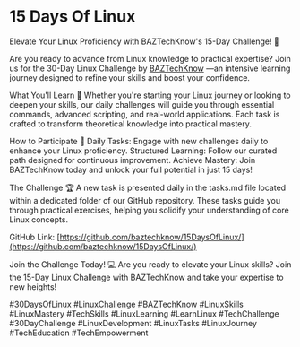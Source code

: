 # 15 Days Of Linux

Elevate Your Linux Proficiency with BAZTechKnow's 15-Day Challenge! 🚀

Are you ready to advance from Linux knowledge to practical expertise? Join us for the 30-Day Linux Challenge by [BAZTechKnow](http://baztechknow.com/) —an intensive learning journey designed to refine your skills and boost your confidence.

What You'll Learn 📝
Whether you're starting your Linux journey or looking to deepen your skills, our daily challenges will guide you through essential commands, advanced scripting, and real-world applications. Each task is crafted to transform theoretical knowledge into practical mastery.

How to Participate 🌟
Daily Tasks: Engage with new challenges daily to enhance your Linux proficiency.
Structured Learning: Follow our curated path designed for continuous improvement.
Achieve Mastery: Join BAZTechKnow today and unlock your full potential in just 15 days!

The Challenge 🏆
A new task is presented daily in the tasks.md file located within a dedicated folder of our GitHub repository. These tasks guide you through practical exercises, helping you solidify your understanding of core Linux concepts.

GitHub Link:  [https://github.com/baztechknow/15DaysOfLinux/](https://github.com/baztechknow/15DaysOfLinux/)

Join the Challenge Today! 💻
Are you ready to elevate your Linux skills? Join the 15-Day Linux Challenge with BAZTechKnow and take your expertise to new heights!

#30DaysOfLinux #LinuxChallenge #BAZTechKnow #LinuxSkills #LinuxMastery #TechSkills #LinuxLearning #LearnLinux #TechChallenge #30DayChallenge #LinuxDevelopment #LinuxTasks #LinuxJourney #TechEducation #TechEmpowerment
